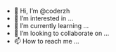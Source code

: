 - 👋 Hi, I’m @coderzh
- 👀 I’m interested in ...
- 🌱 I’m currently learning ...
- 💞️ I’m looking to collaborate on ...
- 📫 How to reach me ...

<!---
coderzh/coderzh is a ✨ special ✨ repository because its `README.md` (this file) appears on your GitHub profile.
You can click the Preview link to take a look at your changes.
--->
